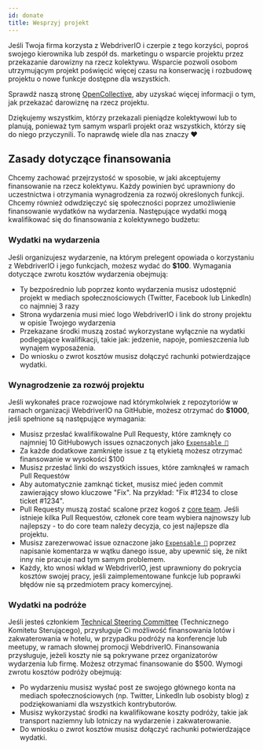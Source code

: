 ```yaml
---
id: donate
title: Wesprzyj projekt
---
```


Jeśli Twoja firma korzysta z WebdriverIO i czerpie z tego korzyści, poproś swojego kierownika lub zespół ds. marketingu o wsparcie projektu przez przekazanie darowizny na rzecz kolektywu. Wsparcie pozwoli osobom utrzymującym projekt poświęcić więcej czasu na konserwację i rozbudowę projektu o nowe funkcje dostępne dla wszystkich.

Sprawdź naszą stronę [OpenCollective](https://opencollective.com/webdriverio), aby uzyskać więcej informacji o tym, jak przekazać darowiznę na rzecz projektu.

Dziękujemy wszystkim, którzy przekazali pieniądze kolektywowi lub to planują, ponieważ tym samym wsparli projekt oraz wszystkich, którzy się do niego przyczynili. To naprawdę wiele dla nas znaczy ❤️

## Zasady dotyczące finansowania

Chcemy zachować przejrzystość w sposobie, w jaki akceptujemy finansowanie na rzecz kolektywu. Każdy powinien być uprawniony do uczestnictwa i otrzymania wynagrodzenia za rozwój określonych funkcji. Chcemy również odwdzięczyć się społeczności poprzez umożliwienie finansowanie wydatków na wydarzenia. Następujące wydatki mogą kwalifikować się do finansowania z kolektywnego budżetu:

### Wydatki na wydarzenia

Jeśli organizujesz wydarzenie, na którym prelegent opowiada o korzystaniu z WebdriverIO i jego funkcjach, możesz wydać do __$100__. Wymagania dotyczące zwrotu kosztów wydarzenia obejmują:

- Ty bezpośrednio lub poprzez konto wydarzenia musisz udostępnić projekt w mediach społecznościowych (Twitter, Facebook lub LinkedIn) co najmniej 3 razy
- Strona wydarzenia musi mieć logo WebdriverIO i link do strony projektu w opisie Twojego wydarzenia
- Przekazane środki muszą zostać wykorzystane wyłącznie na wydatki podlegające kwalifikacji, takie jak: jedzenie, napoje, pomieszczenia lub wynajem wyposażenia.
- Do wniosku o zwrot kosztów musisz dołączyć rachunki potwierdzające wydatki.

### Wynagrodzenie za rozwój projektu

Jeśli wykonałeś prace rozwojowe nad którymkolwiek z repozytoriów w ramach organizacji WebdriverIO na GitHubie, możesz otrzymać do __$1000__, jeśli spełnione są następujące wymagania:

- Musisz przesłać kwalifikowalne Pull Requesty, które zamknęły co najmniej 10 GitHubowych issues oznaczonych jako [`Expensable 💸`](https://github.com/webdriverio/webdriverio/labels/Expensable%20%F0%9F%92%B8)
- Za każde dodatkowe zamknięte issue z tą etykietą możesz otrzymać finansowanie w wysokości $100
- Musisz przesłać linki do wszystkich issues, które zamknąłeś w ramach Pull Requestów
- Aby automatycznie zamknąć ticket, musisz mieć jeden commit zawierający słowo kluczowe "Fix". Na przykład: "Fix #1234 to close ticket #1234".
- Pull Requesty muszą zostać scalone przez kogoś z [core team](https://github.com/webdriverio/webdriverio/blob/main/AUTHORS.md#tsc-technical-steering-committee). Jeśli istnieje kilka Pull Requestów, członek core team wybiera najnowszy lub najlepszy - to do core team należy decyzja, co jest najlepsze dla projektu.
- Musisz zarezerwować issue oznaczone jako [`Expensable 💸`](https://github.com/webdriverio/webdriverio/labels/Expensable%20%F0%9F%92%B8) poprzez napisanie komentarza w wątku danego issue, aby upewnić się, że nikt inny nie pracuje nad tym samym problemem.
- Każdy, kto wnosi wkład w WebdriverIO, jest uprawniony do pokrycia kosztów swojej pracy, jeśli zaimplementowane funkcje lub poprawki błędów nie są przedmiotem pracy komercyjnej.

### Wydatki na podróże

Jeśli jesteś członkiem [Technical Steering Committee](https://github.com/webdriverio/webdriverio/blob/main/AUTHORS.md#tsc-technical-steering-committee) (Technicznego Komitetu Sterującego), przysługuje Ci możliwość finansowania lotów i zakwaterowania w hotelu, w przypadku podróży na konferencje lub meetupy, w ramach słownej promocji WebdriverIO. Finansowania przysługuje, jeżeli koszty nie są pokrywane przez organizatorów wydarzenia lub firmę. Możesz otrzymać finansowanie do $500. Wymogi zwrotu kosztów podróży obejmują:

- Po wydarzeniu musisz wysłać post ze swojego głównego konta na mediach społecznościowych (np. Twitter, LinkedIn lub osobisty blog) z podziękowaniami dla wszystkich kontrybutorów.
- Musisz wykorzystać środki na kwalifikowane koszty podróży, takie jak transport naziemny lub lotniczy na wydarzenie i zakwaterowanie.
- Do wniosku o zwrot kosztów musisz dołączyć rachunki potwierdzające wydatki.
